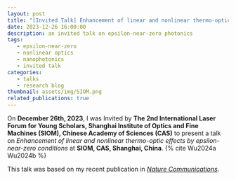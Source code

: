 ```yaml
---
layout: post
title: "[Invited Talk] Enhancement of linear and nonlinear thermo-optic effects by epsilon-near-zero conditions"
date: 2023-12-26 16:00:00
description: an invited talk on epsilon-near-zero photonics
tags: 
   - epsilon-near-zero
   - nonlinear optics
   - nanophotonics
   - invited talk
categories: 
   - talks
   - research blog
thumbnail: assets/img/SIOM.png
related_publications: true
---
```


On **December 26th, 2023**, I was Invited by **The 2nd International Laser Forum for Young Scholars, Shanghai Institute of Optics and Fine Machines (SIOM), Chinese Academy of Sciences (CAS)** to present a talk on *Enhancement of linear and nonlinear thermo-optic effects by epsilon-near-zero conditions* at **SIOM, CAS, Shanghai, China**. {% cite Wu2024a Wu2024b %}

This talk was based on my recent publication in [*Nature Communications*](https://www.nature.com/articles/s41467-024-45054-z).